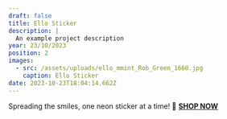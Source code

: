 ```yaml
---
draft: false
title: Ello Sticker
description: |
  An example project description
year: 23/10/2023
position: 2
images:
  - src: /assets/uploads/ello_mmint_Rob_Green_1660.jpg
    caption: Ello Sticker
date: 2023-10-23T18:04:14.662Z
---
```

Spreading the smiles, one neon sticker at a time! 🤪 **[SHOP NOW](https://shop.mmint.uk/products/ello-sticker-pack-neon-yellow-green-2-pack)**